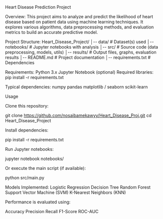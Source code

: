 Heart Disease Prediction Project

Overview:
This project aims to analyze and predict the likelihood of heart disease based on patient data using machine learning techniques.
It explores various algorithms, data preprocessing methods, and evaluation metrics to build an accurate predictive model.

Project Structure:
Heart_Disease_Project/
│-- data/                # Dataset(s) used
│-- notebooks/           # Jupyter notebooks with analysis
│-- src/                 # Source code (data preprocessing, models, utils)
│-- results/             # Output files, graphs, evaluation results
│-- README.md            # Project documentation
│-- requirements.txt     # Dependencies

Requirements:
Python 3.x
Jupyter Notebook (optional)
Required libraries:
pip install -r requirements.txt


Typical dependencies:
numpy
pandas
matplotlib / seaborn
scikit-learn

Usage

Clone this repository:

git clone https://github.com/nosaibamekawyy/Heart_Disease_Proj.git
cd Heart_Disease_Project


Install dependencies:

pip install -r requirements.txt


Run Jupyter notebooks:

jupyter notebook notebooks/


Or execute the main script (if available):

python src/main.py


Models Implemented:
Logistic Regression
Decision Tree
Random Forest
Support Vector Machine (SVM)
K-Nearest Neighbors (KNN)

Performance is evaluated using:

Accuracy
Precision
Recall
F1-Score
ROC-AUC
